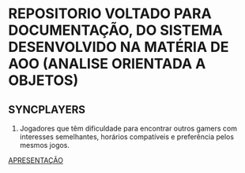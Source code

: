 # REPOSITORIO VOLTADO PARA DOCUMENTAÇÃO, DO SISTEMA DESENVOLVIDO NA MATÉRIA DE AOO (ANALISE ORIENTADA A OBJETOS)

## SYNCPLAYERS
1. Jogadores que têm dificuldade para encontrar outros gamers com interesses semelhantes, horários compatíveis e preferência pelos mesmos jogos.

[APRESENTAÇÃO](docs/requisitos/apresentacao.md)
